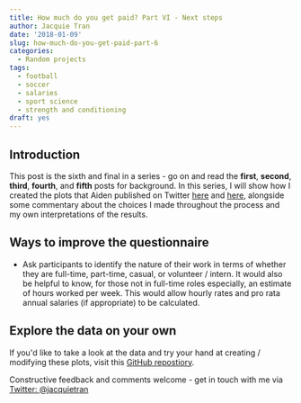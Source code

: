 ```yaml
---
title: How much do you get paid? Part VI - Next steps
author: Jacquie Tran
date: '2018-01-09'
slug: how-much-do-you-get-paid-part-6
categories:
  - Random projects
tags:
  - football
  - soccer
  - salaries
  - sport science
  - strength and conditioning
draft: yes
---
```


## Introduction
This post is the sixth and final in a series - go on and read the **first**, **second**, **third**, **fourth**, and **fifth** posts for background. In this series, I will show how I created the plots that Aiden published on Twitter [here](www.twitter.com/ajoakley/status/944564698166513665) and [here](https://twitter.com/ajoakley/status/944936008285552642), alongside some commentary about the choices I made throughout the process and my own interpretations of the results.

## Ways to improve the questionnaire

- Ask participants to identify the nature of their work in terms of whether they are full-time, part-time, casual, or volunteer / intern. It would also be helpful to know, for those not in full-time roles especially, an estimate of hours worked per week. This would allow hourly rates and pro rata annual salaries (if appropriate) to be calculated.

## Explore the data on your own
If you'd like to take a look at the data and try your hand at creating / modifying these plots, visit this [GitHub repostiory](www.github.com/jacquietran/soccerSalariesDataPublic).

Constructive feedback and comments welcome - get in touch with me via [Twitter: @jacquietran](www.twitter.com/jacquietran)